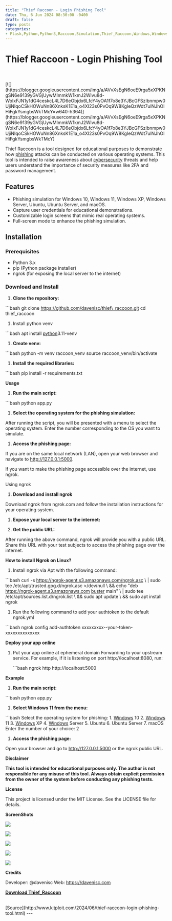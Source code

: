 ```yaml
---
title: "Thief Raccoon - Login Phishing Tool"
date: Thu, 6 Jun 2024 08:30:00 -0400
draft: false
type: posts
categories: 
- Flask,Python,Python3,Raccoon,Simulation,Thief_Raccoon,Windows,Windows 11
---
```

# Thief Raccoon - Login Phishing Tool

<br/>

<br/>
[![](https://blogger.googleusercontent.com/img/a/AVvXsEgN6oeE9rga5xXPKNgSN6e9139yGVGjUywMImmkW1kmJ2Wlvu8d-WoIxFJN1y1dG4ceskcL4L7D6eObjdx6LfcY4yOA1f7o8e3YJBcGFSzIbnmpw0UjiNIqoCSkHOWuNn86XnksK1E1a_o4XI23s0PvOq9W8KgIeQzWdt7ulNJhOIHiFgkYsmgbsWkTMcY=w640-h364)](https://blogger.googleusercontent.com/img/a/AVvXsEgN6oeE9rga5xXPKNgSN6e9139yGVGjUywMImmkW1kmJ2Wlvu8d-WoIxFJN1y1dG4ceskcL4L7D6eObjdx6LfcY4yOA1f7o8e3YJBcGFSzIbnmpw0UjiNIqoCSkHOWuNn86XnksK1E1a_o4XI23s0PvOq9W8KgIeQzWdt7ulNJhOIHiFgkYsmgbsWkTMcY)

  

Thief Raccoon is a tool designed for educational purposes to demonstrate how [phishing](https://www.kitploit.com/search/label/Phishing "phishing") attacks can be conducted on various operating systems. This tool is intended to raise awareness about [cybersecurity](https://www.kitploit.com/search/label/Cybersecurity "cybersecurity") threats and help users understand the importance of security measures like 2FA and password management.

  

Features
--------

-   Phishing simulation for Windows 10, Windows 11, Windows XP, Windows Server, Ubuntu, Ubuntu Server, and macOS.
-   Capture user credentials for educational demonstrations.
-   Customizable login screens that mimic real operating systems.
-   Full-screen mode to enhance the phishing simulation.

Installation
------------

### Prerequisites

-   Python 3.x
-   pip (Python package installer)
-   ngrok (for exposing the local server to the internet)

### Download and Install

1.  **Clone the repository:**

\`\`\`bash git clone https://github.com/davenisc/thief\_raccoon.git cd thief\_raccoon

1.  Install python venv

\`\`\`bash apt install [python](https://www.kitploit.com/search/label/Python "python")3.11-venv

1.  **Create venv:**

\`\`\`bash python -m venv raccoon\_venv source raccoon\_venv/bin/activate

1.  **Install the required libraries:**

\`\`\`bash pip install -r requirements.txt

**Usage**

1.  **Run the main script:**

\`\`\`bash python app.py

1.  **Select the operating system for the phishing simulation:**

After running the script, you will be presented with a menu to select the operating system. Enter the number corresponding to the OS you want to simulate.

1.  **Access the phishing page:**

If you are on the same local network (LAN), open your web browser and navigate to http://127.0.0.1:5000.

If you want to make the phishing page accessible over the internet, use ngrok.

Using ngrok

1.  **Download and install ngrok**

Download ngrok from ngrok.com and follow the installation instructions for your operating system.

1.  **Expose your local server to the internet:**
    
2.  **Get the public URL:**
    

After running the above command, ngrok will provide you with a public URL. Share this URL with your test subjects to access the phishing page over the internet.

**How to install Ngrok on Linux?**

1.  Install ngrok via Apt with the following command:

\`\`\`bash curl -s https://ngrok-agent.s3.amazonaws.com/ngrok.asc \\ | sudo tee /etc/apt/trusted.gpg.d/ngrok.asc >/dev/null \\ && echo "deb https://ngrok-agent.s3.amazonaws.com [buster](https://www.kitploit.com/search/label/Buster "buster") main" \\ | sudo tee /etc/apt/sources.list.d/ngrok.list \\ && sudo apt update \\ && sudo apt install ngrok

1.  Run the following command to add your authtoken to the default ngrok.yml

\`\`\`bash ngrok config add-authtoken xxxxxxxxx--your-token-xxxxxxxxxxxxxx

**Deploy your app online**

1.  Put your app online at ephemeral domain Forwarding to your upstream service. For example, if it is listening on port http://localhost:8080, run:
    
    \`\`\`bash ngrok http http://localhost:5000
    

**Example**

1.  **Run the main script:**

\`\`\`bash python app.py

1.  **Select Windows 11 from the menu:**

\`\`\`bash Select the operating system for phishing: 1. [Windows](https://www.kitploit.com/search/label/Windows "Windows") 10 2. [Windows](https://www.kitploit.com/search/label/Windows "Windows") 11 3. [Windows](https://www.kitploit.com/search/label/Windows "Windows") XP 4. [Windows](https://www.kitploit.com/search/label/Windows "Windows") Server 5. Ubuntu 6. Ubuntu Server 7. macOS Enter the number of your choice: 2

1.  **Access the phishing page:**

Open your browser and go to http://127.0.0.1:5000 or the ngrok public URL.

**Disclaimer**

**This tool is intended for educational purposes only. The author is not responsible for any misuse of this tool. Always obtain explicit permission from the owner of the system before conducting any phishing tests.**

**License**

This project is licensed under the MIT License. See the LICENSE file for details.

**ScreenShots**

[](https://ibb.co/mcNh32n "Thief Raccoon is a tool designed for educational purposes to demonstrate how phishing attacks can be conducted on various operating systems. This tool is intended to raise awareness about cybersecurity threats and help users understand the importance of security measures like 2FA and password (10)")[![](https://blogger.googleusercontent.com/img/a/AVvXsEjI1KhMtWE8kjSbr9MyFU2DPD9B7CxRL5pq6J_uQgDnc_o_7g2xsywiB8nJfaGF7WexEibu9vbf_MDtdUoi9ydc0EuYM54PYFtLBwWqfuIzVo4mUAZslVtY5cff9WlIRrTx9CPppp4Exy68Gz487bjU9Gx7K-0FDYGFYmi5LKF5084GysjtTp3gm60_ncM=w640-h322)](https://blogger.googleusercontent.com/img/a/AVvXsEjI1KhMtWE8kjSbr9MyFU2DPD9B7CxRL5pq6J_uQgDnc_o_7g2xsywiB8nJfaGF7WexEibu9vbf_MDtdUoi9ydc0EuYM54PYFtLBwWqfuIzVo4mUAZslVtY5cff9WlIRrTx9CPppp4Exy68Gz487bjU9Gx7K-0FDYGFYmi5LKF5084GysjtTp3gm60_ncM)

[](https://ibb.co/tcwRjPh "Thief Raccoon is a tool designed for educational purposes to demonstrate how phishing attacks can be conducted on various operating systems. This tool is intended to raise awareness about cybersecurity threats and help users understand the importance of security measures like 2FA and password (11)")[![](https://blogger.googleusercontent.com/img/a/AVvXsEjDqhSpNxPIGGs2DCi_h3Tx-ZxXkJVhZbDB1wUBNVHJfLV6ycOU5LNzSimIZ7ssyZhaPNzzYFmxH0biOoRXFnD-DxIGC3EK2Vfdj2dKKorHYudaLj_9X2TNI-Emw4L7SrWQatxk1fx_oBMD1jJFPRaqTbjs9b3eLqrvJEw16VuhM42sFbfKtdlfJaansWw=w640-h332)](https://blogger.googleusercontent.com/img/a/AVvXsEjDqhSpNxPIGGs2DCi_h3Tx-ZxXkJVhZbDB1wUBNVHJfLV6ycOU5LNzSimIZ7ssyZhaPNzzYFmxH0biOoRXFnD-DxIGC3EK2Vfdj2dKKorHYudaLj_9X2TNI-Emw4L7SrWQatxk1fx_oBMD1jJFPRaqTbjs9b3eLqrvJEw16VuhM42sFbfKtdlfJaansWw)

[](https://ibb.co/KjYk72D "Thief Raccoon is a tool designed for educational purposes to demonstrate how phishing attacks can be conducted on various operating systems. This tool is intended to raise awareness about cybersecurity threats and help users understand the importance of security measures like 2FA and password (12)")[![](https://blogger.googleusercontent.com/img/a/AVvXsEjkl9_lzt5i-eIbh8xxe3ee3u1XU3lctxkyo5qXQsr1oDRdBAsEDfbTO2K1hrfbLwbhYC6wPTQdG3JXVbHQ7rcUmHOLUnqXScDWOKuRvb5uU5KgEvZcVzmaYtN2uShyj6vJRAaozmLpiDZt2sQa3Jz-_kXwPItS3NQ2DvQdMH9WRl9kYNCL6Wgt8wGdJ2c=w640-h338)](https://blogger.googleusercontent.com/img/a/AVvXsEjkl9_lzt5i-eIbh8xxe3ee3u1XU3lctxkyo5qXQsr1oDRdBAsEDfbTO2K1hrfbLwbhYC6wPTQdG3JXVbHQ7rcUmHOLUnqXScDWOKuRvb5uU5KgEvZcVzmaYtN2uShyj6vJRAaozmLpiDZt2sQa3Jz-_kXwPItS3NQ2DvQdMH9WRl9kYNCL6Wgt8wGdJ2c)

[](https://ibb.co/Wy9MBtt "Thief Raccoon is a tool designed for educational purposes to demonstrate how phishing attacks can be conducted on various operating systems. This tool is intended to raise awareness about cybersecurity threats and help users understand the importance of security measures like 2FA and password (13)")[![](https://blogger.googleusercontent.com/img/a/AVvXsEjxemHXDxgpYoHb6zMwbI3XGFKaRrmmfETKRQbnSQHIqW4-JapAfM8yiykQf6U6IRB0fYkbJIm8vS3t4WRDlJWVpjf6XL9F0eOnsKB-Gx5JTK4XOySVZS7RapChhz7_jUI9TA6gC30m8Kt-HFO1fuzZvj-QiwnuRUr47WXwvpdJkSsR0iatmVpDxZDkY1o=w640-h416)](https://blogger.googleusercontent.com/img/a/AVvXsEjxemHXDxgpYoHb6zMwbI3XGFKaRrmmfETKRQbnSQHIqW4-JapAfM8yiykQf6U6IRB0fYkbJIm8vS3t4WRDlJWVpjf6XL9F0eOnsKB-Gx5JTK4XOySVZS7RapChhz7_jUI9TA6gC30m8Kt-HFO1fuzZvj-QiwnuRUr47WXwvpdJkSsR0iatmVpDxZDkY1o)

[](https://ibb.co/Qf7kKMJ "Thief Raccoon is a tool designed for educational purposes to demonstrate how phishing attacks can be conducted on various operating systems. This tool is intended to raise awareness about cybersecurity threats and help users understand the importance of security measures like 2FA and password (14)")[![](https://blogger.googleusercontent.com/img/a/AVvXsEi8eGMMAFwy5pcvYuvZE_KLoonHI8aQv8ocATUZba8gUsle--gpHw2LJeShXKT0EaeVKCOaY8-jf6-26xwOdMFK5jAzF_lKnNnitw3P-9ZmkfGdj2HLdhGVizWflQsDes2UdGFw4r-G9927DpU-G1ulVN1vZPRcArwa1ZBEFv1jZUUsWaSb6zXfx11oX-U=w640-h394)](https://blogger.googleusercontent.com/img/a/AVvXsEi8eGMMAFwy5pcvYuvZE_KLoonHI8aQv8ocATUZba8gUsle--gpHw2LJeShXKT0EaeVKCOaY8-jf6-26xwOdMFK5jAzF_lKnNnitw3P-9ZmkfGdj2HLdhGVizWflQsDes2UdGFw4r-G9927DpU-G1ulVN1vZPRcArwa1ZBEFv1jZUUsWaSb6zXfx11oX-U)

**Credits**

Developer: @davenisc Web: https://davenisc.com

  
  

**[Download Thief\_Raccoon](https://github.com/davenisc/thief_raccoon "Download Thief_Raccoon")**

<br/>
[Source](http://www.kitploit.com/2024/06/thief-raccoon-login-phishing-tool.html)
---

